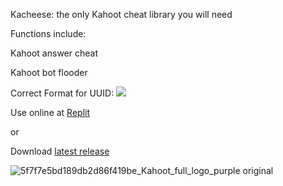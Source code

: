 Kacheese: the only Kahoot cheat library you will need


Functions include:

Kahoot answer cheat

Kahoot bot flooder



Correct Format for UUID: ![](https://i.imgur.com/5DBtjib.png)

Use online at [Replit](https://replit.com/@wuku/wuku)

or

Download [latest release](https://github.com/wuku0/kacheese/releases)

![5f7f7e5bd189db2d86f419be_Kahoot_full_logo_purple original](https://user-images.githubusercontent.com/80927421/197266143-adb120b8-c821-4afe-b844-4a349ccd71c1.png)
